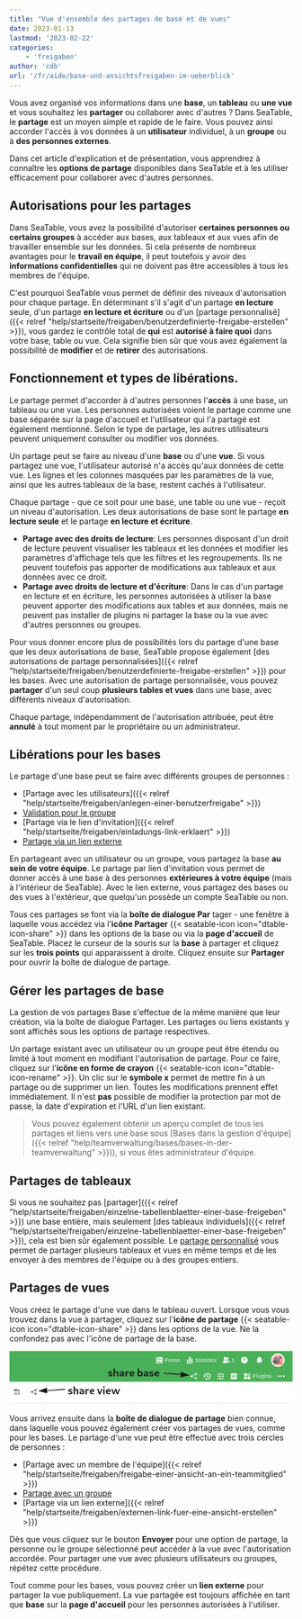 ```yaml
---
title: "Vue d'ensemble des partages de base et de vues"
date: 2023-01-13
lastmod: '2023-02-22'
categories:
    - 'freigaben'
author: 'cdb'
url: '/fr/aide/base-und-ansichtsfreigaben-im-ueberblick'
---
```


Vous avez organisé vos informations dans une **base**, un **tableau** ou **une vue** et vous souhaitez les **partager** ou collaborer avec d'autres ? Dans SeaTable, le **partage** est un moyen simple et rapide de le faire. Vous pouvez ainsi accorder l'accès à vos données à un **utilisateur** individuel, à un **groupe** ou à **des personnes externes**.

Dans cet article d'explication et de présentation, vous apprendrez à connaître les **options de partage** disponibles dans SeaTable et à les utiliser efficacement pour collaborer avec d'autres personnes.

## Autorisations pour les partages

Dans SeaTable, vous avez la possibilité d'autoriser **certaines personnes ou certains groupes** à accéder aux bases, aux tableaux et aux vues afin de travailler ensemble sur les données. Si cela présente de nombreux avantages pour le **travail en équipe**, il peut toutefois y avoir des **informations confidentielles** qui ne doivent pas être accessibles à tous les membres de l'équipe.

C'est pourquoi SeaTable vous permet de définir des niveaux d'autorisation pour chaque partage. En déterminant s'il s'agit d'un partage **en lecture** seule, d'un partage **en lecture et écriture** ou d'un [partage personnalisé]({{< relref "help/startseite/freigaben/benutzerdefinierte-freigabe-erstellen" >}}), vous gardez le contrôle total de **qui** est **autorisé à faire quoi** dans votre base, table ou vue. Cela signifie bien sûr que vous avez également la possibilité de **modifier** et de **retirer** des autorisations.

## Fonctionnement et types de libérations.

Le partage permet d'accorder à d'autres personnes l'**accès** à une base, un tableau ou une vue. Les personnes autorisées voient le partage comme une base séparée sur la page d'accueil et l'utilisateur qui l'a partagé est également mentionné. Selon le type de partage, les autres utilisateurs peuvent uniquement consulter ou modifier vos données.

Un partage peut se faire au niveau d'une **base** ou d'une **vue**. Si vous partagez une vue, l'utilisateur autorisé n'a accès qu'aux données de cette vue. Les lignes et les colonnes masquées par les paramètres de la vue, ainsi que les autres tableaux de la base, restent cachés à l'utilisateur.

Chaque partage - que ce soit pour une base, une table ou une vue - reçoit un niveau d'autorisation. Les deux autorisations de base sont le partage **en lecture seule** et le partage **en lecture et écriture**.

- **Partage avec des droits de lecture**: Les personnes disposant d'un droit de lecture peuvent visualiser les tableaux et les données et modifier les paramètres d'affichage tels que les filtres et les regroupements. Ils ne peuvent toutefois pas apporter de modifications aux tableaux et aux données avec ce droit.
- **Partage avec droits de lecture et d'écriture**: Dans le cas d'un partage en lecture et en écriture, les personnes autorisées à utiliser la base peuvent apporter des modifications aux tables et aux données, mais ne peuvent pas installer de plugins ni partager la base ou la vue avec d'autres personnes ou groupes.

Pour vous donner encore plus de possibilités lors du partage d'une base que les deux autorisations de base, SeaTable propose également [des autorisations de partage personnalisées]({{< relref "help/startseite/freigaben/benutzerdefinierte-freigabe-erstellen" >}}) pour les bases. Avec une autorisation de partage personnalisée, vous pouvez **partager** d'un seul coup **plusieurs tables et vues** dans une base, avec différents niveaux d'autorisation.

Chaque partage, indépendamment de l'autorisation attribuée, peut être **annulé** à tout moment par le propriétaire ou un administrateur.

## Libérations pour les bases

Le partage d'une base peut se faire avec différents groupes de personnes :

- [Partage avec les utilisateurs]({{< relref "help/startseite/freigaben/anlegen-einer-benutzerfreigabe" >}})
- [Validation pour le groupe](https://seatable.io/fr/docs/freigabelinks/freigabe-einer-base-an-eine-gruppe/)
- [Partage via le lien d'invitation]({{< relref "help/startseite/freigaben/einladungs-link-erklaert" >}})
- [Partage via un lien externe](https://seatable.io/fr/docs/freigabelinks/externer-link-erklaert/)

En partageant avec un utilisateur ou un groupe, vous partagez la base **au sein de votre équipe**. Le partage par lien d'invitation vous permet de donner accès à une base à des personnes **extérieures à votre équipe** (mais à l'intérieur de SeaTable). Avec le lien externe, vous partagez des bases ou des vues à l'extérieur, que quelqu'un possède un compte SeaTable ou non.

Tous ces partages se font via la **boîte de dialogue Par** tager - une fenêtre à laquelle vous accédez via l'**icône Partager** {{< seatable-icon icon="dtable-icon-share" >}} dans les options de la base ou via la **page d'accueil** de SeaTable. Placez le curseur de la souris sur la **base** à partager et cliquez sur les **trois points** qui apparaissent à droite. Cliquez ensuite sur **Partager** pour ouvrir la boîte de dialogue de partage.

## Gérer les partages de base

La gestion de vos partages Base s'effectue de la même manière que leur création, via la boîte de dialogue Partager. Les partages ou liens existants y sont affichés sous les options de partage respectives.

Un partage existant avec un utilisateur ou un groupe peut être étendu ou limité à tout moment en modifiant l'autorisation de partage. Pour ce faire, cliquez sur l'**icône en forme de crayon** {{< seatable-icon icon="dtable-icon-rename" >}}. Un clic sur le **symbole x** permet de mettre fin à un partage ou de supprimer un lien. Toutes les modifications prennent effet immédiatement. Il n'est **pas** possible de modifier la protection par mot de passe, la date d'expiration et l'URL d'un lien existant.

> Vous pouvez également obtenir un aperçu complet de tous les partages et liens vers une base sous [Bases dans la gestion d'équipe]({{< relref "help/teamverwaltung/bases/bases-in-der-teamverwaltung" >}})), si vous êtes administrateur d'équipe.

## Partages de tableaux

Si vous ne souhaitez pas [partager]({{< relref "help/startseite/freigaben/einzelne-tabellenblaetter-einer-base-freigeben" >}}) une base entière, mais seulement [des tableaux individuels]({{< relref "help/startseite/freigaben/einzelne-tabellenblaetter-einer-base-freigeben" >}}), cela est bien sûr également possible. Le [partage personnalisé](https://seatable.io/fr/docs/berechtigungen/benutzerdefinierte-freigabe-erstellen/) vous permet de partager plusieurs tableaux et vues en même temps et de les envoyer à des membres de l'équipe ou à des groupes entiers.

## Partages de vues

Vous créez le partage d'une vue dans le tableau ouvert. Lorsque vous vous trouvez dans la vue à partager, cliquez sur l'**icône de partage** {{< seatable-icon icon="dtable-icon-share" >}} dans les options de la vue. Ne la confondez pas avec l'icône de partage de la base.

![Icônes de partage dans une base](images/share-icons-new-1.png)

Vous arrivez ensuite dans la **boîte de dialogue de partage** bien connue, dans laquelle vous pouvez également créer vos partages de vues, comme pour les bases. Le partage d'une vue peut être effectué avec trois cercles de personnes :

- [Partage avec un membre de l'équipe]({{< relref "help/startseite/freigaben/freigabe-einer-ansicht-an-ein-teammitglied" >}})
- [Partage avec un groupe](https://seatable.io/fr/docs/ansichtsfreigaben/freigabe-einer-ansicht-an-eine-gruppe/)
- [Partage via un lien externe]({{< relref "help/startseite/freigaben/externen-link-fuer-eine-ansicht-erstellen" >}})

Dès que vous cliquez sur le bouton **Envoyer** pour une option de partage, la personne ou le groupe sélectionné peut accéder à la vue avec l'autorisation accordée. Pour partager une vue avec plusieurs utilisateurs ou groupes, répétez cette procédure.

Tout comme pour les bases, vous pouvez créer un **lien externe** pour partager la vue publiquement. La vue partagée est toujours affichée en tant que **base** sur la **page d'accueil** pour les personnes autorisées à l'utiliser.
